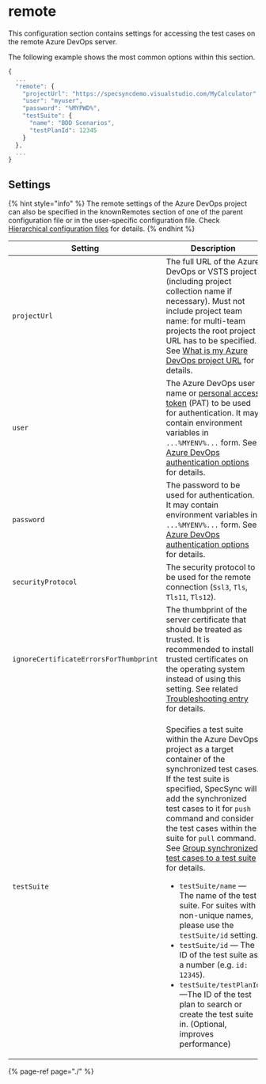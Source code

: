 # remote

This configuration section contains settings for accessing the test cases on the remote Azure DevOps server.

The following example shows the most common options within this section.

```javascript
{
  ...
  "remote": {
    "projectUrl": "https://specsyncdemo.visualstudio.com/MyCalculator",
    "user": "myuser",
    "password": "%MYPWD%",
    "testSuite": {
      "name": "BDD Scenarios",
      "testPlanId": 12345
    }
  },
  ...
}
```

## Settings

{% hint style="info" %}
The remote settings of the Azure DevOps project can also be specified in the knownRemotes section of one of the parent configuration file or in the user-specific configuration file. Check [Hierarchical configuration files](../../features/general-features/hierarchical-configuration-files.md) for details.
{% endhint %}

| Setting | Description | Default |
| ------- | ----------- | ------- |
| `projectUrl` | The full URL of the Azure DevOps or VSTS project (including project collection name if necessary). Must not include project team name: for multi-team projects the root project URL has to be specified. See [What is my Azure DevOps project URL](../../important-concepts/what-is-my-tfs-project-url.md) for details. | mandatory |
| `user` | The Azure DevOps user name or [personal access token](https://docs.microsoft.com/en-us/azure/devops/organizations/accounts/use-personal-access-tokens-to-authenticate?view=vsts) (PAT) to be used for authentication. It may contain environment variables in <code>...%MYENV%...</code> form. See [Azure DevOps authentication options](../../features/general-features/server-authentication-options.md) for details. | interactive prompt |
| `password` | The password to be used for authentication. It may contain environment variables in <code>...%MYENV%...</code> form. See [Azure DevOps authentication options](../../features/general-features/server-authentication-options.md) for details. | interactive prompt |
| `securityProtocol` | The security protocol to be used for the remote connection (<code>Ssl3</code>, <code>Tls</code>, <code>Tls11</code>, <code>Tls12</code>). | system default |
| `ignoreCertificateErrorsForThumbprint` | The thumbprint of the server certificate that should be treated as trusted. It is recommended to install trusted certificates on the operating system instead of using this setting. See related [Troubleshooting entry](../../contact/troubleshooting.md#authentication-ssl-error-the-remote-certificate-is-invalid-according-to-the-validation-procedure-when-connecting-to-an-azure-devops-server-on-promises) for details. | SSL is verified by the OS |
| `testSuite` | <p>Specifies a test suite within the Azure DevOps project as a target container of the synchronized test cases. If the test suite is specified, SpecSync will add the synchronized test cases to it for <code>push</code> command and consider the test cases within the suite for <code>pull</code> command. See <a href="../../features/common-synchronization-features/group-synchronized-test-cases-to-a-test-suite.md">Group synchronized test cases to a test suite</a> for details.</p><ul><li><code>testSuite/name</code> &#x2014; The name of the test suite. For suites with non-unique names, please use the <code>testSuite/id</code> setting.</li><li><code>testSuite/id</code> &#x2014; The ID of the test suite as a number (e.g. <code>id: 12345</code>).</li><li><code>testSuite/testPlanId</code> &#x2014;The ID of the test plan to search or create the test suite in. (Optional, improves performance)</li></ul> | test cases are not included to a test suite |

{% page-ref page="./" %}

